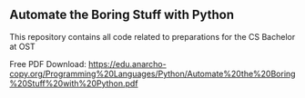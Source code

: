 ## Automate the Boring Stuff with Python
This repository contains all code related to preparations for the CS Bachelor at OST

Free PDF Download: https://edu.anarcho-copy.org/Programming%20Languages/Python/Automate%20the%20Boring%20Stuff%20with%20Python.pdf